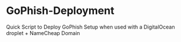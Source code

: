 # GoPhish-Deployment
Quick Script to Deploy GoPhish Setup when used with a DigitalOcean droplet + NameCheap Domain 
